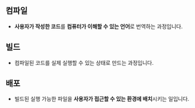 ## 컴파일
 - **사용자가 작성한 코드**를 **컴퓨터가 이해할 수 있는 언어**로 번역하는 과정입니다.

## 빌드
 - 컴파일된 코드를 실제 실행할 수 있는 상태로 만드는 과정입니다.

## 배포
 - 빌드된 실행 가능한 파일을 **사용자가 접근할 수 있는 환경에 배치**시키는 일입니다.

